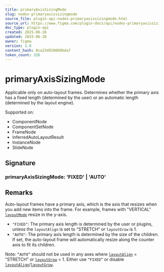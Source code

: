 ```yaml
---
title: primaryAxisSizingMode
slug: nodes-primaryaxissizingmode
source_file: plugin-api-nodes-primaryaxissizingmode.html
source_url: https://www.figma.com/plugin-docs/api/nodes-primaryaxissizingmode/
doc_type: plugin-api
created: 2025-06-26
updated: 2025-06-26
owner: figma
version: 1.0
content_hash: 0ca23d920009bda7
token_count: 326
---
```

# primaryAxisSizingMode

Applicable only on auto-layout frames. Determines whether the primary axis has a fixed length (determined by the user) or an automatic length (determined by the layout engine).

 Supported on:

- ComponentNode
- ComponentSetNode
- FrameNode
- InferredAutoLayoutResult
- InstanceNode
- SlideNode

## Signature

### primaryAxisSizingMode: 'FIXED' | 'AUTO'

## Remarks

Auto-layout frames have a primary axis, which is the axis that resizes when you add new items into the frame. For example, frames with "VERTICAL" [`layoutMode`](/plugin-docs/api/properties/nodes-layoutmode/) resize in the y-axis.

- `"FIXED"`: The primary axis length is determined by the user or plugins, unless the `layoutAlign` is set to “STRETCH” or `layoutGrow` is 1.
- `"AUTO"`: The primary axis length is determined by the size of the children. If set, the auto-layout frame will automatically resize along the counter axis to fit its children.

Note: `“AUTO”` should not be used in any axes where [`layoutAlign`](/plugin-docs/api/properties/nodes-layoutalign/) = “STRETCH” or [`layoutGrow`](/plugin-docs/api/properties/nodes-layoutgrow/) = 1. Either use `“FIXED”` or disable [`layoutAlign`](/plugin-docs/api/properties/nodes-layoutalign/)/[`layoutGrow`](/plugin-docs/api/properties/nodes-layoutgrow/).